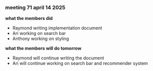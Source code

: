 ### meeting 71 april 14 2025
**what the members did**
- Raymond writing implementation document
- Ari working on search bar
- Anthony working on styling

**what the members will do tomorrow**
- Raymond will continue writing the document
- Ari will continue working on search bar and recommender system